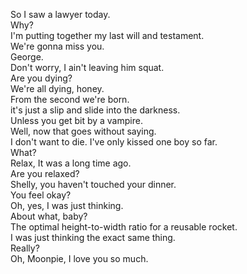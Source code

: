
So I saw a lawyer today.    
Why?   
I'm putting together my last will and testament.   
We're gonna miss you.   
George.   
Don't worry, I ain't leaving him squat.   
Are you dying?   
We're all dying, honey.   
From the second we're born.   
it's just a slip and slide into the darkness.   
Unless you get bit by a vampire.   
Well, now that goes without saying.   
I don't want to die. I've only kissed one boy so far.   
What?   
Relax, It was a long time ago.   
Are you relaxed?   
Shelly, you haven't touched your dinner.   
You feel okay?   
Oh, yes, I was just thinking.   
About what, baby?   
The optimal height-to-width ratio for a reusable rocket.   
I was just thinking the exact same thing.   
Really?   
Oh, Moonpie, I love you so much.   



